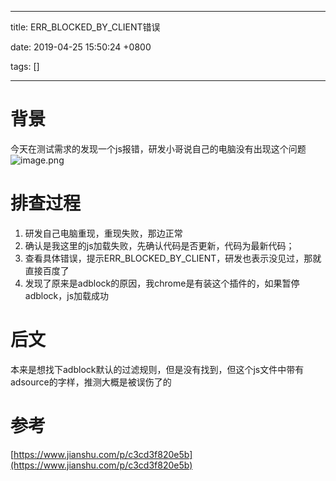 
---

title: ERR_BLOCKED_BY_CLIENT错误

date: 2019-04-25 15:50:24 +0800

tags: []

---
<a name="Ejzna"></a>
# 背景
今天在测试需求的发现一个js报错，研发小哥说自己的电脑没有出现这个问题<br />![image.png](https://cdn.nlark.com/yuque/0/2019/png/92887/1556178719782-ecc78aa2-56c3-4942-a235-e1231b58d4db.png#align=left&display=inline&height=207&name=image.png&originHeight=398&originWidth=1437&size=45810&status=done&width=746)

<a name="wPlPq"></a>
# 排查过程

1. 研发自己电脑重现，重现失败，那边正常
1. 确认是我这里的js加载失败，先确认代码是否更新，代码为最新代码；
1. 查看具体错误，提示ERR_BLOCKED_BY_CLIENT，研发也表示没见过，那就直接百度了
1. 发现了原来是adblock的原因，我chrome是有装这个插件的，如果暂停adblock，js加载成功

<a name="S9HuP"></a>
# 后文
本来是想找下adblock默认的过滤规则，但是没有找到，但这个js文件中带有adsource的字样，推测大概是被误伤了的

<a name="e3nSJ"></a>
# 参考
[https://www.jianshu.com/p/c3cd3f820e5b](https://www.jianshu.com/p/c3cd3f820e5b)


